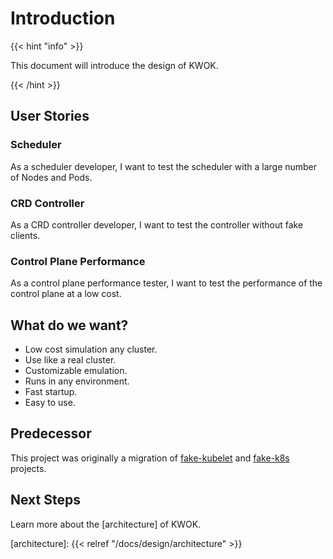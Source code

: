 # Introduction

{{< hint "info" >}}

This document will introduce the design of KWOK.

{{< /hint >}}

## User Stories

### Scheduler

As a scheduler developer, I want to test the scheduler with a large number of Nodes and Pods.

### CRD Controller

As a CRD controller developer, I want to test the controller without fake clients.

### Control Plane Performance

As a control plane performance tester, I want to test the performance of the control plane at a low cost.

## What do we want?

- Low cost simulation any cluster.
- Use like a real cluster.
- Customizable emulation.
- Runs in any environment.
- Fast startup.
- Easy to use.

## Predecessor

This project was originally a migration of [fake-kubelet] and [fake-k8s] projects.

## Next Steps

Learn more about the [architecture] of KWOK.

[fake-kubelet]: https://github.com/wzshiming/fake-kubelet
[fake-k8s]: https://github.com/wzshiming/fake-k8s
[architecture]: {{< relref "/docs/design/architecture" >}}

